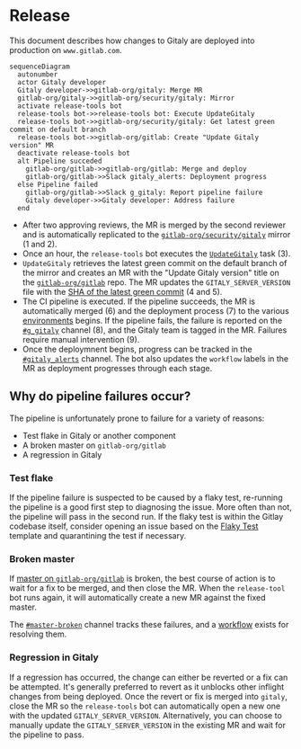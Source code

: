 # Release

This document describes how changes to Gitaly are deployed into production on `www.gitlab.com`.

```mermaid
sequenceDiagram
  autonumber
  actor Gitaly developer
  Gitaly developer->>gitlab-org/gitaly: Merge MR
  gitlab-org/gitaly->>gitlab-org/security/gitaly: Mirror
  activate release-tools bot
  release-tools bot->>release-tools bot: Execute UpdateGitaly
  release-tools bot->>gitlab-org/security/gitaly: Get latest green commit on default branch
  release-tools bot->>gitlab-org/gitlab: Create "Update Gitaly version" MR
  deactivate release-tools bot
  alt Pipeline succeded
    gitlab-org/gitlab->>gitlab-org/gitlab: Merge and deploy
    gitlab-org/gitlab->>Slack gitaly_alerts: Deployment progress
  else Pipeline failed
    gitlab-org/gitlab->>Slack g_gitaly: Report pipeline failure
    Gitaly developer->>Gitaly developer: Address failure
  end
```

- After two approving reviews, the MR is merged by the second reviewer and is automatically replicated to
  the [`gitlab-org/security/gitaly`](https://gitlab.com/gitlab-org/security/gitaly) mirror (1 and 2).
- Once an hour, the `release-tools` bot executes the [`UpdateGitaly`](https://gitlab.com/gitlab-org/release-tools/-/blob/master/lib/release_tools/tasks/components/update_gitaly.rb)
  task (3).
- `UpdateGitaly` retrieves the latest green commit on the default branch of the mirror and creates an
  MR with the "Update Gitaly version" title on the [`gitlab-org/gitlab`](https://gitlab.com/gitlab-org/gitlab/-/merge_requests)
  repo. The MR updates the `GITALY_SERVER_VERSION` file with the
  [SHA of the latest green commit](https://gitlab.com/gitlab-org/gitlab/-/merge_requests/134951/diffs) (4 and 5).
- The CI pipeline is executed. If the pipeline succeeds, the MR is automatically merged (6) and the
  deployment process (7) to the various [environments](https://gitlab.com/gitlab-org/gitlab/-/environments)
  begins. If the pipeline fails, the failure is reported on the [`#g_gitaly`](https://gitlab.slack.com/archives/C3ER3TQBT)
  channel (8), and the Gitaly team is tagged in the MR. Failures require manual intervention (9).
- Once the deploymnent begins, progress can be tracked in the [`#gitaly_alerts`](https://gitlab.slack.com/archives/C4MU5R2MD)
  channel. The bot also updates the `workflow` labels in the MR as deployment progresses through each stage.

## Why do pipeline failures occur?

The pipeline is unfortunately prone to failure for a variety of reasons:

- Test flake in Gitaly or another component
- A broken master on `gitlab-org/gitlab`
- A regression in Gitaly

### Test flake

If the pipeline failure is suspected to be caused by a flaky test, re-running the pipeline is a good first step to
diagnosing the issue. More often than not, the pipeline will pass in the second run. If the flaky test is within the
Gitlay codebase itself, consider opening an issue based on the [Flaky Test](https://gitlab.com/gitlab-org/gitaly/-/blob/master/.gitlab/issue_templates/Flaky%20Test.md?ref_type=heads)
template and quarantining the test if necessary.

### Broken master

If [master on `gitlab-org/gitlab`](https://gitlab.com/gitlab-org/gitlab) is broken, the best course of action is to wait
for a fix to be merged, and then close the MR. When the `release-tool` bot runs again, it will automatically create a
new MR against the fixed master.

The [`#master-broken`](https://gitlab.slack.com/archives/CR6QH3D7C) channel tracks these failures, and a
[workflow](https://about.gitlab.com/handbook/engineering/workflow/#broken-master) exists for resolving them.

### Regression in Gitaly

If a regression has occurred, the change can either be reverted or a fix can be attempted. It's generally preferred to
revert as it unblocks other inflight changes from being deployed. Once the revert or fix is merged into `gitaly`, close
the MR so the `release-tools` bot can automatically open a new one with the updated `GITALY_SERVER_VERSION`.
Alternatively, you can choose to manually update the `GITALY_SERVER_VERSION` in the existing MR and wait for the
pipeline to pass.
